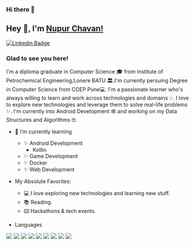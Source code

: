 ### Hi there 👋

<!--
**NupurChavan/NupurChavan** is a ✨ _special_ ✨ repository because its `README.md` (this file) appears on your GitHub profile.

Here are some ideas to get you started:

- 🔭 I’m currently working on ...
- 🌱 I’m currently learning ...
- 👯 I’m looking to collaborate on ...
- 🤔 I’m looking for help with ...
- 💬 Ask me about ...
- 📫 How to reach me: ...
- 😄 Pronouns: ...
- ⚡ Fun fact: ...
-->

## Hey 👋, I'm [Nupur Chavan!](https://github.com/NupurChavan/)

[![Linkedin Badge](https://img.shields.io/badge/-LinkedIn-0e76a8?style=flat-square&logo=Linkedin&logoColor=white)](www.linkedin.com/in/nupur-v-chavan)

### Glad to see you here!

I'm a diploma graduate in Computer Science 🎓 from Institute of Petrochemical Engineering,Lonere BATU 🏛.I'm currently persuing Degree in Computer Science from COEP Pune💻. I'm a passionate learner who's always willing to learn and work across technologies and domains 💡. I love to explore new technologies and leverage them to solve real-life problems ✨. I'm currently into Android Development 🕸️ and working on my Data Structures and Algorithms 🤓.


* 🌱 I’m currently learning 
  * ✨ Android Development
    * Kotlin
  * ✨ Game Development
  * ✨ Docker
  * ✨ Web Development

* My Absolute Favorites:
  * 💻 I love exploring new technologies and learning new stuff.
  * 📚 Reading.
  * ⌨️ Hackathons & tech events.

* Languages 

<p>
  <img src="https://img.shields.io/badge/Python-3776AB?style=for-the-badge&logo=python&logoColor=white" />
  <img src="https://img.shields.io/badge/HTML5-E34F26?style=for-the-badge&logo=html5&logoColor=white" />
  <img src="https://img.shields.io/badge/CSS3-1572B6?style=for-the-badge&logo=css3&logoColor=white" />
  <img src="https://img.shields.io/badge/JavaScript-323330?style=for-the-badge&logo=javascript&logoColor=F7DF1E" />
  <img src="https://img.shields.io/badge/C-00599C?style=for-the-badge&logo=c&logoColor=white" />
  <img src="https://img.shields.io/badge/C%2B%2B-00599C?style=for-the-badge&logo=c%2B%2B&logoColor=white" />
  <img src="https://img.shields.io/badge/C%23-239120?style=for-the-badge&logo=c-sharp&logoColor=white" />
  <img src="https://img.shields.io/badge/Java-ED8B00?style=for-the-badge&logo=java&logoColor=white" />
  <img src="https://img.shields.io/badge/PHP-777BB4?style=for-the-badge&logo=php&logoColor=white" />
</p>
